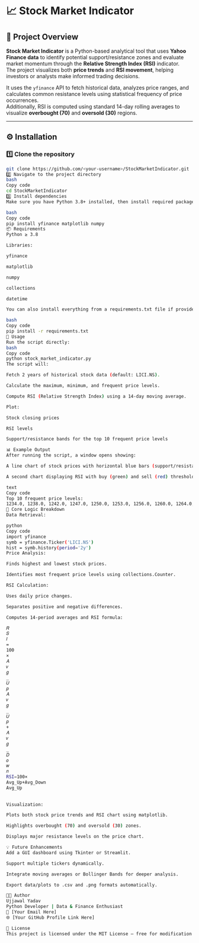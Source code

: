 # 📈 Stock Market Indicator

## 🧠 Project Overview
**Stock Market Indicator** is a Python-based analytical tool that uses **Yahoo Finance data** to identify potential support/resistance zones and evaluate market momentum through the **Relative Strength Index (RSI)** indicator.  
The project visualizes both **price trends** and **RSI movement**, helping investors or analysts make informed trading decisions.

It uses the `yfinance` API to fetch historical data, analyzes price ranges, and calculates common resistance levels using statistical frequency of price occurrences.  
Additionally, RSI is computed using standard 14-day rolling averages to visualize **overbought (70)** and **oversold (30)** regions.

---

## ⚙️ Installation

### 1️⃣ Clone the repository
```bash
git clone https://github.com/<your-username>/StockMarketIndicator.git
2️⃣ Navigate to the project directory
bash
Copy code
cd StockMarketIndicator
3️⃣ Install dependencies
Make sure you have Python 3.8+ installed, then install required packages:

bash
Copy code
pip install yfinance matplotlib numpy
📦 Requirements
Python ≥ 3.8

Libraries:

yfinance

matplotlib

numpy

collections

datetime

You can also install everything from a requirements.txt file if provided:

bash
Copy code
pip install -r requirements.txt
🚀 Usage
Run the script directly:
bash
Copy code
python stock_market_indicator.py
The script will:

Fetch 2 years of historical stock data (default: LICI.NS).

Calculate the maximum, minimum, and frequent price levels.

Compute RSI (Relative Strength Index) using a 14-day moving average.

Plot:

Stock closing prices

RSI levels

Support/resistance bands for the top 10 frequent price levels

📊 Example Output
After running the script, a window opens showing:

A line chart of stock prices with horizontal blue bars (support/resistance levels).

A second chart displaying RSI with buy (green) and sell (red) threshold lines.

text
Copy code
Top 10 frequent price levels: 
1234.0, 1238.0, 1242.0, 1247.0, 1250.0, 1253.0, 1256.0, 1260.0, 1264.0, 1268.0
🧮 Core Logic Breakdown
Data Retrieval:

python
Copy code
import yfinance
symb = yfinance.Ticker('LICI.NS')
hist = symb.history(period='2y')
Price Analysis:

Finds highest and lowest stock prices.

Identifies most frequent price levels using collections.Counter.

RSI Calculation:

Uses daily price changes.

Separates positive and negative differences.

Computes 14-period averages and RSI formula:

𝑅
𝑆
𝐼
=
100
×
𝐴
𝑣
𝑔
_
𝑈
𝑝
𝐴
𝑣
𝑔
_
𝑈
𝑝
+
𝐴
𝑣
𝑔
_
𝐷
𝑜
𝑤
𝑛
RSI=100× 
Avg_Up+Avg_Down
Avg_Up
​
 
Visualization:

Plots both stock price trends and RSI chart using matplotlib.

Highlights overbought (70) and oversold (30) zones.

Displays major resistance levels on the price chart.

💡 Future Enhancements
Add a GUI dashboard using Tkinter or Streamlit.

Support multiple tickers dynamically.

Integrate moving averages or Bollinger Bands for deeper analysis.

Export data/plots to .csv and .png formats automatically.

👨‍💻 Author
Ujjawal Yadav
Python Developer | Data & Finance Enthusiast
📧 [Your Email Here]
🌐 [Your GitHub Profile Link Here]

🪪 License
This project is licensed under the MIT License — free for modification and distribution with attribution.
